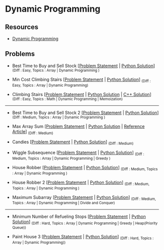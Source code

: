 # Dynamic Programming

## Resources

- [Dynamic Programming](https://www.programiz.com/dsa/dynamic-programming)

## Problems

- Best Time to Buy and Sell Stock [[Problem Statement](https://leetcode.com/problems/best-time-to-buy-and-sell-stock/) | [Python Solution](/CompetitiveProgramming/DynamicProgramming/bestTimeToBuyAndSellStock.py)] <sub> (Diff : Easy, Topics : Array | Dynamic Programming ) </sub>

- Min Cost Climbing Stairs [[Problem Statement](https://leetcode.com/problems/min-cost-climbing-stairs/) | [Python Solution](/CompetitiveProgramming/DynamicProgramming/minCostClimbingStairs.py)] <sub> (Diff : Easy, Topics : Array | Dynamic Programming) </sub>

- Climbing Stairs [[Problem Statement](https://leetcode.com/problems/climbing-stairs/) | [Python Solution](/CompetitiveProgramming/DynamicProgramming/ClimbingStairs/climbingStairs.py) | [C++ Solution](/CompetitiveProgramming/DynamicProgramming/ClimbingStairs/climbingStairs.cpp)] <sub> (Diff : Easy, Topics : Math | Dynamic Programming | Memoization) </sub>

---

- Best Time to Buy and Sell Stock 2 [[Problem Statement](https://leetcode.com/problems/best-time-to-buy-and-sell-stock-ii/) | [Python Solution](/CompetitiveProgramming/DynamicProgramming/bestTimeToBuyAndSellStock2.py)] <sub> (Diff : Medium, Topics : Array | Dynamic Programming ) </sub> 

- Max Array Sum [[Problem Statement](https://www.hackerrank.com/challenges/max-array-sum/problem?isFullScreen=true&h_l=interview&playlist_slugs%5B%5D=interview-preparation-kit&playlist_slugs%5B%5D=dynamic-programming) | [Python Solution](/CompetitiveProgramming/DynamicProgramming/MaxArraySum/MaxArraySum.py) | [Reference Article](https://www.geeksforgeeks.org/maximum-sum-such-that-no-two-elements-are-adjacent/)] <sub> (Diff : Medium) </sub>

- Candies [[Problem Statement](https://www.hackerrank.com/challenges/candies/problem?isFullScreen=true&h_l=interview&playlist_slugs%5B%5D=interview-preparation-kit&playlist_slugs%5B%5D=dynamic-programming) | [Python Solution](/CompetitiveProgramming/DynamicProgramming/Candies/Candies.py)] <sub> (Diff : Medium) </sub>

- Wiggle Subsequence [[Problem Statement](https://leetcode.com/problems/wiggle-subsequence) | [Python Solution](/CompetitiveProgramming/DynamicProgramming/WiggleSubsequence/wiggleSubsequence.py)] <sub> (Diff : Medium, Topics : Array | Dynamic Programming | Greedy ) </sub> 

- House Robber [[Problem Statement](https://leetcode.com/problems/house-robber/) | [Python Solution](/CompetitiveProgramming/DynamicProgramming/houseRobber.py)] <sub> (Diff : Medium, Topics : Array | Dynamic Programming ) </sub> 

- House Robber 2 [[Problem Statement](https://leetcode.com/problems/house-robber-ii/) | [Python Solution](/CompetitiveProgramming/DynamicProgramming/houseRobber2.py)] <sub> (Diff : Medium, Topics : Array | Dynamic Programming ) </sub> 

- Maximum Subarray [[Problem Statement](https://leetcode.com/problems/maximum-subarray/) | [Python Solution](/CompetitiveProgramming/DynamicProgramming/maximumSubArray.py)] <sub> (Diff : Medium, Topics : Array | Dynamic Programming | Divide and Conquer) </sub> 

---

- Minimum Number of Refueling Stops [[Problem Statement](https://leetcode.com/problems/minimum-number-of-refueling-stops/) | [Python Solution](/CompetitiveProgramming/GreedyAlgorithms/minNumberOfRefuelingStops.py)] <sub> (Diff : Hard, Topics : Array | Dynamic Programming | Greedy | Heap(Priority Queue)) </sub> 

- Paint House 3 [[Problem Statement](https://leetcode.com/problems/paint-house-iii/) | [Python Solution](/CompetitiveProgramming/DynamicProgramming/paintHouse3.py)] <sub> (Diff : Hard, Topics : Array | Dynamic Programming)) </sub> 




